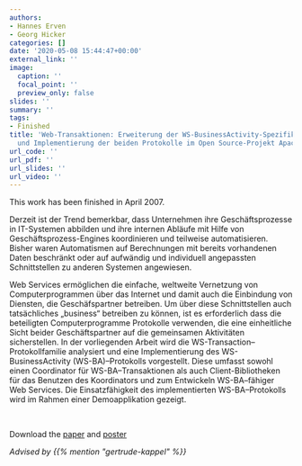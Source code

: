 ```yaml
---
authors:
- Hannes Erven
- Georg Hicker
categories: []
date: '2020-05-08 15:44:47+00:00'
external_link: ''
image:
  caption: ''
  focal_point: ''
  preview_only: false
slides: ''
summary: ''
tags:
- Finished
title: 'Web-Transaktionen: Erweiterung der WS-BusinessActivity-Spezifikation um WS-BusinessActivity–Initiator
  und Implementierung der beiden Protokolle im Open Source-Projekt Apache Kandula'
url_code: ''
url_pdf: ''
url_slides: ''
url_video: ''
---
```


This work has been finished in April 2007.

Derzeit ist der Trend bemerkbar, dass Unternehmen ihre Geschäftsprozesse in IT-Systemen abbilden und ihre internen Abläufe mit Hilfe von Geschäftsprozess-Engines koordinieren und teilweise automatisieren. Bisher waren Automatismen auf Berechnungen mit bereits vorhandenen Daten beschränkt oder auf aufwändig und individuell angepassten Schnittstellen zu anderen Systemen angewiesen.

Web Services ermöglichen die einfache, weltweite Vernetzung von Computerprogrammen über das Internet und damit auch die Einbindung von Diensten, die Geschäfspartner betreiben. Um über diese Schnittstellen auch tatsächliches „business“ betreiben zu können, ist es erforderlich dass die beteiligten Computerprogramme Protokolle verwenden, die eine einheitliche Sicht beider Geschäftspartner auf die gemeinsamen Aktivitäten sicherstellen. In der vorliegenden Arbeit wird die WS-Transaction–Protokollfamilie analysiert und eine Implementierung des WS-BusinessActivity (WS-BA)–Protokolls vorgestellt. Diese umfasst sowohl einen Coordinator für WS-BA–Transaktionen als auch Client-Bibliotheken für das Benutzen des Koordinators und zum Entwickeln WS-BA–fähiger Web Services. Die Einsatzfähigkeit des implementierten WS-BA–Protokolls wird im Rahmen einer Demoapplikation gezeigt.

&nbsp;

 Download the [paper](https://www.big.tuwien.ac.at/app/uploads/2016/10/Erven_Hicker_paper.pdf) and [poster](https://www.big.tuwien.ac.at/app/uploads/2016/10/Erven_Hicker_poster.pdf)

*Advised by {{% mention "gertrude-kappel" %}}*